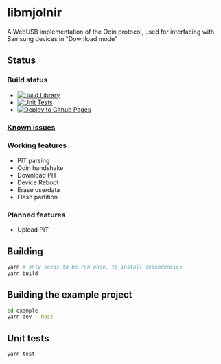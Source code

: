 # libmjolnir
A WebUSB implementation of the Odin protocol, used for interfacing with Samsung devices in "Download mode"

## Status
### Build status
- [![Build Library](https://github.com/r3pwn/libmjolnir/actions/workflows/build.yml/badge.svg?branch=main)](https://github.com/r3pwn/libmjolnir/actions/workflows/build.yml)
- [![Unit Tests](https://github.com/r3pwn/libmjolnir/actions/workflows/unit-tests.yml/badge.svg)](https://github.com/r3pwn/libmjolnir/actions/workflows/unit-tests.yml)
- [![Deploy to Github Pages](https://github.com/r3pwn/libmjolnir/actions/workflows/deploy.yml/badge.svg)](https://github.com/r3pwn/libmjolnir/actions/workflows/deploy.yml)

### [Known issues](https://github.com/r3pwn/libmjolnir/wiki/Known-issues)

### Working features
- PIT parsing
- Odin handshake
- Download PIT
- Device Reboot
- Erase userdata
- Flash partition

### Planned features
- Upload PIT

## Building
```sh
yarn # only needs to be run once, to install dependencies
yarn build
```

## Building the example project
```sh
cd example
yarn dev --host
```

## Unit tests
`yarn test`
